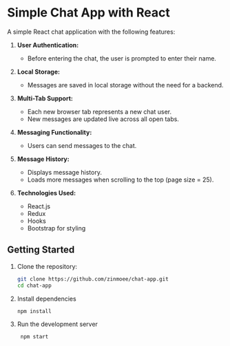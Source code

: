 # Simple Chat App with React

A simple React chat application with the following features:

1. **User Authentication:**
   - Before entering the chat, the user is prompted to enter their name.

2. **Local Storage:**
   - Messages are saved in local storage without the need for a backend.

3. **Multi-Tab Support:**
   - Each new browser tab represents a new chat user.
   - New messages are updated live across all open tabs.

4. **Messaging Functionality:**
   - Users can send messages to the chat.

5. **Message History:**
   - Displays message history.
   - Loads more messages when scrolling to the top (page size = 25).

6. **Technologies Used:**
   - React.js
   - Redux
   - Hooks
   - Bootstrap for styling

## Getting Started

1. Clone the repository:
   ```bash
   git clone https://github.com/zinmoee/chat-app.git
   cd chat-app
   ```
2. Install dependencies
   ```bash
   npm install
   ```
3. Run the development server
   ```bash
    npm start
   ``````
